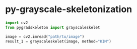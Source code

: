 # py-grayscale-skeletonization


```python
import cv2
from pygradskeleton import grayscaleskelet

image = cv2.imread("path/to/image")
result_1 = grayscaleskelet(image, method="KIM")
```
